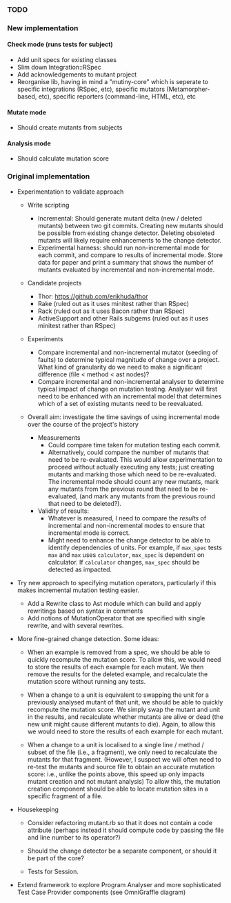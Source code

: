 ### TODO

### New implementation

#### Check mode (runs tests for subject)
* Add unit specs for existing classes
* Slim down Integration::RSpec
* Add acknowledgements to mutant project
* Reorganise lib, having in mind a "mutiny-core" which is seperate to specific integrations (RSpec, etc), specific mutators (Metamorpher-based, etc), specific reporters (command-line, HTML, etc), etc

#### Mutate mode
* Should create mutants from subjects

#### Analysis mode
* Should calculate mutation score


### Original implementation

* Experimentation to validate approach
  * Write scripting
      * Incremental: Should generate mutant delta (new / deleted mutants) between two git commits. Creating new mutants should be possible from existing change detector. Deleting obsoleted mutants will likely require enhancements to the change detector.
      * Experimental harness: should run non-incremental mode for each commit, and compare to results of incremental mode. Store data for paper and print a summary that shows the number of mutants evaluated by incremental and non-incremental mode.      

  * Candidate projects
      * Thor: https://github.com/erikhuda/thor
      * Rake (ruled out as it uses minitest rather than RSpec)
      * Rack (ruled out as it uses Bacon rather than RSpec)
      * ActiveSupport and other Rails subgems (ruled out as it uses minitest rather than RSpec)
    
  * Experiments
      * Compare incremental and non-incremental mutator (seeding of faults) to determine typical magnitude of change over a project. What kind of granularity do we need to make a significant difference (file < method < ast nodes)?
      * Compare incremental and non-incremental analyser to determine typical impact of change on mutation testing. Analyser will first need to be enhanced with an incremental model that determines which of a set of existing mutants need to be reevaluated.
    
  * Overall aim: investigate the time savings of using incremental mode over the course of the project's history
      * Measurements
          * Could compare time taken for mutation testing each commit.
          * Alternatively, could compare the number of mutants that need to be re-evaluated. This would allow experimentation to proceed without actually executing any tests; just creating mutants and marking those which need to be re-evaluated. The incremental mode should count any new mutants, mark any mutants from the previous round that need to be re-evaluated, (and mark any mutants from the previous round that need to be deleted?).
      * Validity of results:
          * Whatever is measured, I need to compare the _results_ of incremental and non-incremental modes to ensure that incremental mode is correct.
          * Might need to enhance the change detector to be able to identify dependencies of units. For example, if `max_spec` tests `max` and `max` uses `calculator`, `max_spec` is dependent on calculator. If `calculator` changes, `max_spec` should be detected as impacted.

* Try new approach to specifying mutation operators, particularly if this makes incremental mutation testing easier.
    * Add a Rewrite class to Ast module which can build and apply rewritings based on syntax in comments
    * Add notions of MutationOperator that are specified with single rewrite, and with several rewrites.

* More fine-grained change detection. Some ideas:
  * When an example is removed from a spec, we should be able to quickly recompute the mutation score. To allow this, we would need to store the results of each example for each mutant. We then remove the results for the deleted example, and recalculate the mutation score without running any tests.
  
  * When a change to a unit is equivalent to swapping the unit for a previously analysed mutant of that unit, we should be able to quickly recompute the mutation score. We simply swap the mutant and unit in the results, and recalculate whether mutants are alive or dead (the new unit might cause different mutants to die). Again, to allow this we would need to store the results of each example for each mutant.
  
  * When a change to a unit is localised to a single line / method / subset of the file (i.e., a fragment), we only need to recalculate the mutants for that fragment. (However, I suspect we will often need to re-test the mutants and source file to obtain an accurate mutation score: i.e., unlike the points above, this speed up only impacts mutant creation and not mutant analysis) To allow this, the mutation creation component should be able to locate mutation sites in a specific fragment of a file. 
  
* Housekeeping

  * Consider refactoring mutant.rb so that it does not contain a code attribute (perhaps instead it should compute code by passing the file and line number to its operator?)
  
  * Should the change detector be a separate component, or should it be part of the core?

  * Tests for Session.
    
* Extend framework to explore Program Analyser and more sophisticated Test Case Provider components (see OmniGraffle diagram)
